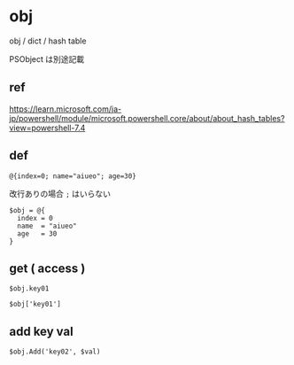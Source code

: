 
# obj

obj / dict / hash table

PSObject は別途記載


## ref

https://learn.microsoft.com/ja-jp/powershell/module/microsoft.powershell.core/about/about_hash_tables?view=powershell-7.4


## def

```
@{index=0; name="aiueo"; age=30}
```

改行ありの場合 `;` はいらない

```
$obj = @{
  index = 0
  name  = "aiueo"
  age   = 30
}
```


## get ( access )

```
$obj.key01
```

```
$obj['key01']
```


## add key val

```
$obj.Add('key02', $val)
```



